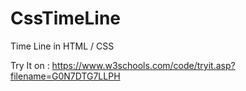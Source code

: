 # CssTimeLine
Time Line in HTML / CSS

Try It on :
https://www.w3schools.com/code/tryit.asp?filename=G0N7DTG7LLPH
